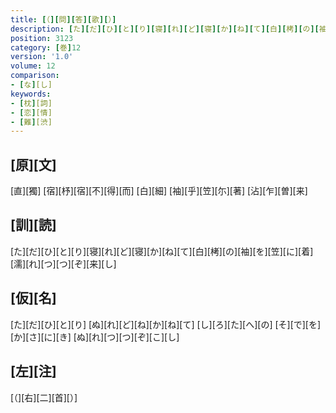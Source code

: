 ```yaml
---
title: [（][問][答][歌][）]
description: [た][だ][ひ][と][り][寝][れ][ど][寝][か][ね][て][白][栲][の][袖][を][笠][に][着][濡][れ][つ][つ][ぞ][来][し]
position: 3123
category: [巻]12
version: '1.0'
volume: 12
comparison:
- [な][し]
keywords:
- [枕][詞]
- [恋][情]
- [難][渋]
---
```


## [原][文]

[直][獨] [宿][杼][宿][不][得][而] [白][細] [袖][乎][笠][尓][著] [沾][乍][曽][来]

## [訓][読]

[た][だ][ひ][と][り][寝][れ][ど][寝][か][ね][て][白][栲][の][袖][を][笠][に][着][濡][れ][つ][つ][ぞ][来][し]

## [仮][名]

[た][だ][ひ][と][り] [ぬ][れ][ど][ね][か][ね][て] [し][ろ][た][へ][の] [そ][で][を][か][さ][に][き] [ぬ][れ][つ][つ][ぞ][こ][し]

## [左][注]

[（][右][二][首][）]
